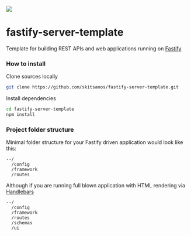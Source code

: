 ![](https://repository-images.githubusercontent.com/188831518/13b28300-8b63-11e9-833f-b33019e2a8b3)
# fastify-server-template
Template for building REST APIs and web applications running on [Fastify](https://www.fastify.io)

### How to install

Clone sources locally
```sh
git clone https://github.com/skitsanos/fastify-server-template.git
```

Install dependencies

```sh
cd fastify-server-template
npm install
```

### Project folder structure

Minimal folder structure for your Fastify driven application would look like this:

```
--/
  /config
  /framework
  /routes
```

Although if you are running full blown application with HTML rendering via [Handlebars](https://handlebarsjs.com)

```
--/
  /config
  /framework
  /routes
  /schemas
  /ui
```
